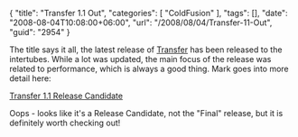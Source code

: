 {
	"title": "Transfer 1.1 Out",
	"categories": [
		"ColdFusion"
	],
	"tags": [],
	"date": "2008-08-04T10:08:00+06:00",
	"url": "/2008/08/04/Transfer-11-Out",
	"guid": "2954"
}

The title says it all, the latest release of <a href="http://www.transfer-orm.com/">Transfer</a> has been released to the intertubes. While a lot was updated, the main focus of the release was related to performance, which is always a good thing. Mark goes into more detail here:

<a href="http://www.compoundtheory.com/?action=displayPost&ID=337">Transfer 1.1 Release Candidate</a>

Oops - looks like it's a Release Candidate, not the "Final" release, but it is definitely worth checking out!